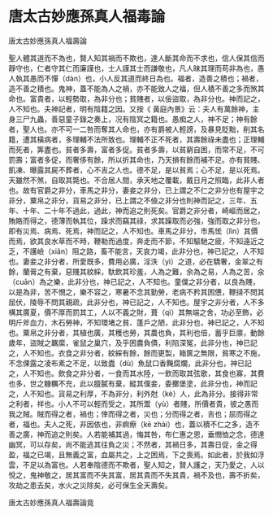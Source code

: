 # 唐太古妙應孫真人福毒論

唐太古妙應孫真人福壽論

聖人體其道而不為也，賢人知其禍而不欺也，達人斷其命而不求也，信人保其信而靜守也，仁者守其仁而廉謹也，士人謹其士而謙敬也，凡人昧其理而苟非為也，愚人執其愚而不憚（dàn）也，小人反其道而終日為也。福者，造善之積也；禍者，造不善之積也。鬼神，蓋不能為人之禍，亦不能致人之福，但人積不善之多而煞其命也。富貴者，以輕勢取，為非分也；貧賤者，以佞盜取，為非分也。神而記之，人不知也。夫神記者，明有陰籍之因。又按《 黃庭內景》云：夫人有萬餘神，主身三尸九蟲，善惡童子錄之奏上，况有陰冥之籍也。愚痴之人，神不足；神有餘者，聖人也。亦不可一二咎而奪其人命也，亦有爵被人輕謗，及暴見貶黜，削其名籍，遭其橫病者，多理輔不法所致也。理輔不正不死者，其壽餘祿未盡也；正理輔而死者，筭盡也。貧者多壽，富者多促。貧者多壽，以貧窮自困，而常不足，不可罰壽；富者多促，而奢侈有餘，所以折其命也，乃天損有餘而補不足。亦有貧賤、飢凍、曝露其屍不葬者，心不吉之人也。德不足，是以貧焉；心不足，是以死焉。天雖然不煞，自取其斃也。不合居人間，承天地之覆載，戴日月之照臨，此非人者也。故有官爵之非分，車馬之非分，妻妾之非分，已上謂之不仁之非分也有屋宇之非分，粟帛之非分，貨易之非分，已上謂之不儉之非分也則神而記之，三年、五年、十年、二十年不過此，過此，神而追之則死矣。官爵之非分者，崎嶇而居之，賄賂而得之，德薄而執其位，躁求而竊其祿，求其躁取而必強，強而取之非分也，即有災焉、病焉、死焉，神而記之，人不知也。車馬之非分，市馬恡（lìn）其價而焉，欲其良水草而不時，鞭勒而過度，奔走而不節，不知驅馳之疲，不知遠近之乏，不護嶮（xiǎn）阻之路，畜不能言，天哀力竭，此非分也，神已記之，人不知也。妻妾之非分者，所愛既多，費用必廣，淫泆（yì）之道，必在驕奢，金翠之有餘，蘭膏之有棄，惡賤其紋綵，馱飲其珍羞，人為之難，余為之易，人為之苦，汆（cuān）為之樂，此非分也，神已記之，人不知也。童僕之非分者，以良為賤，以是為非，苦不憫之，樂不容之，寒暑不念其勤勞，老病不矜其困憊，鞭撻不問其屈伏，陵辱不問其親疏，此非分也，神已記之，人不知也。屋宇之非分者，人不多構其廣夏，價不厚而罰其工，人以不義之財，葺（qì）其無端之舍，功必至飾，必明斤斧血力，木石勞神，不知環堵之貧、蓬戶之陋，此非分也，神已記之，人不知也。粟帛之非分者，其植也廣，其穫也勞，其農也負，其利也倍，蓄乎巨廪，動餘歲年，盜賊之羈縻，雀鼠之巢穴，及乎困農負債，利陷深冤，此非分也，神已記之，人不知也。衣食之非分者，紋綵有餘，餘而更製，箱篋之無限，貧寒之不施，不念倮露之凌布素之不足，以致蠹（dù）魚鼠口香黤腐爛，此非分也，神已記之，人不知也。飲食之非分者，一食而其水陸，一飲而取其弦歌，其食也寡，其費也多，世之糠糲不充，此以膻膩有棄，縱其僕妾，委擲堡塗，此非分也，神而記之，人不知也。貨易之利厚，不為非分，利外尅（kè）人，此為非分。接得非常之利者，祥也。小人不可以輕而受之，其所鬻（yù）者賤，所價者貴，彼之愚而我之賊。賊而得之者，禍也；倖而得之者，災也；分而得之者，吉也；屈而得之者，福也。夫人之死，非因依也，非痾瘵（kē zhài）也，蓋以積不仁之多，造不善之廣，神而追之則矣。人若能補其過，悔其咎，布仁惠之恩，垂憫恤之念，德達幽冥，可以存矣，尚不能逃其往負之災；不然者，其禍日多，其壽日促，金之得盈，福之已竭，且無義之富，血屬共之，上之困焉，下之喪焉。如此者，於我如浮雲，不足以為富也。人若奉陰德而不欺者，聖人知之，賢人護之，天乃愛之，人以悅之，鬼神敬之，居其富而不失其富，居其貴而不失其貴，禍不及也，壽不折矣，攻劫之患去矣，水火之災除矣，必可保生全天壽矣。

唐太古妙應孫真人福壽論竟
